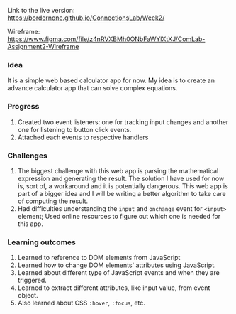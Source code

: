 Link to the live version: https://bordernone.github.io/ConnectionsLab/Week2/

Wireframe: https://www.figma.com/file/z4nRVXBMh0ONbFaWYlXtXJ/ComLab-Assignment2-Wireframe

### Idea
It is a simple web based calculator app for now. My idea is to create an advance calculator app that can solve complex equations.

### Progress

1. Created two event listeners: one for tracking input changes and another one for listening to button click events.
2. Attached each events to respective handlers

### Challenges

1. The biggest challenge with this web app is parsing the mathematical expression and generating the result. The solution I have used for now is, sort of, a workaround and it is potentially dangerous. This web app is part of a bigger idea and I will be writing a better algorithm to take care of computing the result.
2. Had difficulties understanding the `input` and `onchange` event for `<input>` element; Used online resources to figure out which one is needed for this app. 

### Learning outcomes

1. Learned to reference to DOM elements from JavaScript
2. Learned how to change DOM elements' attributes using JavaScript.
3. Learned about different type of JavaScript events and when they are triggered.
4. Learned to extract different attributes, like input value, from event object.
5. Also learned about CSS `:hover`, `:focus`, etc.